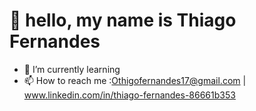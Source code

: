 # 👋 hello, my name is Thiago Fernandes 
- 🌱 I’m currently learning 
- 📫 How to reach me :Othigofernandes17@gmail.com | www.linkedin.com/in/thiago-fernandes-86661b353

  


<!---
OThigoF/OThigoF is a ✨ special ✨ repository because its `README.md` (this file) appears on your GitHub profile.
You can click the Preview link to take a look at your changes.
--->
